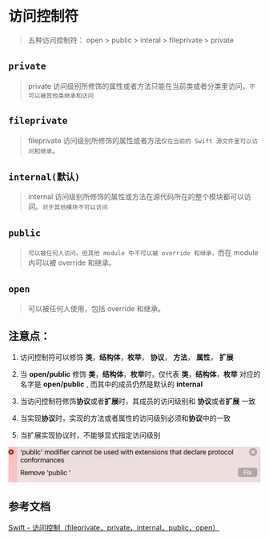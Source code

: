 # 访问控制符

> 五种访问控制符： open > public > interal > fileprivate > private

## `private`

> private 访问级别所修饰的属性或者方法只能在当前类或者分类里访问，`不可以被其他类继承和访问`

## `fileprivate`

> fileprivate 访问级别所修饰的属性或者方法`仅在当前的 Swift 源文件里可以访问和继承`。

## `internal(默认)`

> internal 访问级别所修饰的属性或方法在源代码所在的整个模块都可以访问。`对于其他模块不可以访问`


## `public`

>  `可以被任何人访问。但其他 module 中不可以被 override 和继承，`而在 module 内可以被 override 和继承。

## `open`

> 可以被任何人使用，包括 override 和继承。

## 注意点：

1. 访问控制符可以修饰 **类**，**结构体**，**枚举**， **协议**， **方法**， **属性**， **扩展** 

2. 当 **open/public** 修饰 **类**，**结构体**，**枚举**时，仅代表  **类**，**结构体**，**枚举** 对应的名字是  **open/public** , 而其中的成员仍然是默认的 **internal**

3. 当访问控制符修饰**协议**或者**扩展**时，其成员的访问级别和 **协议**或者**扩展** 一致

4. 当实现**协议**时，实现的方法或者属性的访问级别必须和**协议**中的一致

5. 当扩展实现协议时，不能够显式指定访问级别

![](https://raw.githubusercontent.com/ExistOrLive/existorlivepic/master/202203312024418.png)


## 参考文档

[Swift - 访问控制（fileprivate，private，internal，public，open）][1]

[1]: http://www.hangge.com/blog/cache/detail_524.html




